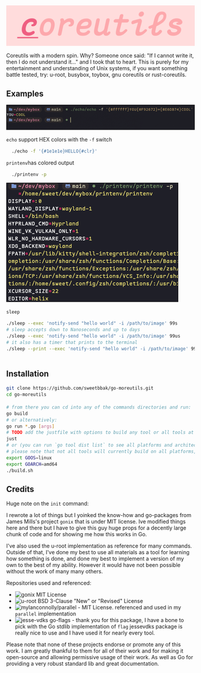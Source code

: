 <p></p>
<p align="center">
  <img src="assets/core.png" />
</p>

Coreutils with a modern spin.
Why? Someone once said:
"If I cannot write it, then I do not understand it..."
and I took that to heart. This is purely for my entertainment and understanding of Unix systems,
if you want something battle tested, try: u-root, busybox, toybox, gnu coreutils or rust-coreutils.

## Examples
<p align="left">
  <img src="assets/img.png" />
</p>

`echo` support HEX colors with the `-f` switch
```bash
  ./echo -f '{#1e1e1e}HELLO{#clr}'
```

`printenv`has colored output
```bash
  ./printenv -p
```
![print env with colored output monokai theme](assets/printenv.png)

`sleep`
```sh
./sleep --exec 'notify-send "hello world" -i /path/to/image' 99s
# sleep accepts down to Nanoseconds and up to days
./sleep --exec 'notify-send "hello world" -i /path/to/image' 99us
# it also has a timer that prints to the terminal
./sleep --print --exec 'notify-send "hello world" -i /path/to/image' 9999ms
  
```

## Installation
```sh
git clone https://github.com/sweetbbak/go-moreutils.git
cd go-moreutils

# from there you can cd into any of the commands directories and run:
go build
# or alternatively:
go run *.go [args]
# TODO add the justfile with options to build any tool or all tools at once
just
# or (you can run `go tool dist list` to see all platforms and architectures)
# please note that not all tools will currently build on all platforms, currently Linux is prioritized
export GOOS=linux
export GOARCH=amd64
./build.sh
```

## Credits
Huge note on the `init` command:

I rewrote a lot of things but I yoinked the know-how and go-packages from James Mills's project `gonix`
that is under MIT license. Ive modified things here and there but I have to give this guy huge props
for a decently large chunk of code and for showing me how this works in Go.

I've also used the u-root implementation as reference for many commands. Outside of that, I've done my best to use all materials
as a tool for learning how something is done, and done my best to implement a version of my own to the best of my ability.
However it would have not been possible without the work of many many others.

Repositories used and referenced:
- ![gonix](https://git.mills.io/prologic/gonix.git) MIT License
- ![u-root](https://github.com/u-root/u-root) BSD 3-Clause "New" or "Revised" License
- ![mylanconnolly/parallel](https://github.com/mylanconnolly/parallel) - MIT License. referenced and used in my `parallel` implementation
- ![jesse-vdks go-flags](https://github.com/jesse-vdk/go-flags) - thank you for this package, I have a bone to pick with the Go stdlib
  implementation of `flag` jessevdks package is really nice to use and I have used it for nearly every tool.

Please note that none of these projects endorse or promote any of this work. I am greatly thankful to them
for all of their work and for making it open-source and allowing permissive usage of their work. As well as Go
for providing a very robust standard lib and great documentation.
